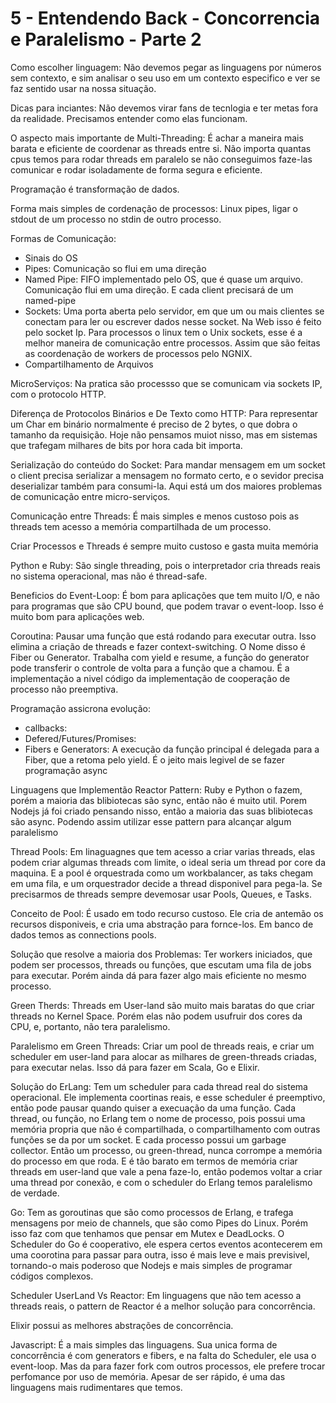 # 5 - Entendendo Back - Concorrencia e Paralelismo - Parte 2

Como escolher linguagem: Não devemos pegar as linguagens por números sem contexto, e sim analisar o seu uso em um contexto especifico e ver se faz sentido usar na nossa situação.

Dicas para inciantes: Não devemos virar fans de tecnlogia e ter metas fora da realidade. Precisamos entender como elas funcionam.

O aspecto mais importante de Multi-Threading: É achar a maneira mais barata e eficiente de coordenar as threads entre si. Não importa quantas cpus temos para rodar threads em paralelo se não conseguimos faze-las comunicar e rodar isoladamente de forma segura e eficiente.

Programação é transformação de dados.

Forma mais simples de cordenação de processos: Linux pipes, ligar o stdout de um processo no stdin de outro processo.

Formas de Comunicação:

- Sinais do OS
- Pipes: Comunicação so flui em uma direção
- Named Pipe: FIFO implementado pelo OS, que é quase um arquivo. Comunicação flui em uma direção. E cada client precisará de um named-pipe
- Sockets: Uma porta aberta pelo servidor, em que um ou mais clientes se conectam para ler ou escrever dados nesse socket. Na Web isso é feito pelo socket Ip. Para processos o linux tem o Unix sockets, esse é a melhor maneira de comunicação entre processos. Assim que são feitas as coordenação de workers de processos pelo NGNIX.
- Compartilhamento de Arquivos

MicroServiços: Na pratica são processso que se comunicam via sockets IP, com o protocolo HTTP.

Diferença de Protocolos Binários e De Texto como HTTP: Para representar um Char em binário normalmente é preciso de 2 bytes, o que dobra o tamanho da requisição. Hoje não pensamos muiot nisso, mas em sistemas que trafegam milhares de bits por hora cada bit importa.

Serialização do conteúdo do Socket: Para mandar mensagem em um socket o client precisa serializar a mensagem no formato certo, e o sevidor precisa deserializar também para consumi-la. Aqui está um dos maiores problemas de comunicação entre micro-serviços.

Comunicação entre Threads: É mais simples e menos custoso pois as threads tem acesso a memória compartilhada de um processo.

Criar Processos e Threads é sempre muito custoso e gasta muita memória

Python e Ruby: São single threading, pois o interpretador cria threads reais no sistema operacional, mas não é thread-safe.

Beneficios do Event-Loop: É bom para aplicações que tem muito I/O, e não para programas que são CPU bound, que podem travar o event-loop. Isso é muito bom para aplicações web.

Coroutina: Pausar uma função que está rodando para executar outra. Isso elimina a criação de threads e fazer context-switching. O Nome disso é Fiber ou Generator. Trabalha com yield e resume, a função do generator pode transferir o controle de volta para a função que a chamou. É a implementação a nivel código da implementação de cooperação de processo não preemptiva.

Programação assicrona evolução:

- callbacks:
- Defered/Futures/Promises:
- Fibers e Generators: A execução da função principal é delegada para a Fiber, que a retoma pelo yield. É o jeito mais legivel de se fazer programação async

Linguagens que Implementão Reactor Pattern: Ruby e Python o fazem, porém a maioria das blibiotecas são sync, então não é muito util. Porem Nodejs já foi criado pensando nisso, então a maioria das suas blibiotecas são async. Podendo assim utilizar esse pattern para alcançar algum paralelismo

Thread Pools: Em linaguagnes que tem acesso a criar varias threads, elas podem criar algumas threads com limite, o ideal seria um thread por core da maquina. E a pool é orquestrada como um workbalancer, as taks chegam em uma fila, e um orquestrador decide a thread disponivel para pega-la. Se precisarmos de threads sempre devemosar usar Pools, Queues, e Tasks.

Conceito de Pool: É usado em todo recurso custoso. Ele cria de antemão os recursos disponiveis, e cria uma abstração para fornce-los. Em banco de dados temos as connections pools.

Solução que resolve a maioria dos Problemas: Ter workers iniciados, que podem ser processos, threads ou funções, que escutam uma fila de jobs para executar. Porém ainda dá para fazer algo mais eficiente no mesmo processo.

Green Therds: Threads em User-land são muito mais baratas do que criar threads no Kernel Space. Porém elas não podem usufruir dos cores da CPU, e, portanto, não tera paralelismo.

Paralelismo em Green Threads: Criar um pool de threads reais, e criar um scheduler em user-land para alocar as milhares de green-threads criadas, para executar nelas. Isso dá para fazer em Scala, Go e Elixir.

Solução do ErLang: Tem um scheduler para cada thread real do sistema operacional. Ele implementa coortinas reais, e esse scheduler é preemptivo, então pode pausar quando quiser a execuação da uma função. Cada thread, ou função, no Erlang tem o nome de processo, pois possui uma memória propria que não é compartilhada, o compartilhamento com outras funções se da por um socket. E cada processo possui um garbage collector. Então um processo, ou green-thread, nunca corrompe a memória do processo em que roda. E é tão barato em termos de memória criar threads em user-land que vale a pena faze-lo, então podemos voltar a criar uma thread por conexão, e com o scheduler do Erlang temos paralelismo de verdade.

Go: Tem as goroutinas que são como processos de Erlang, e trafega mensagens por meio de channels, que são como Pipes do Linux. Porém isso faz com que tenhamos que pensar em Mutex e DeadLocks. O Scheduler do Go é cooperativo, ele espera certos eventos acontecerem em uma coorotina para passar para outra, isso é mais leve e mais previsivel, tornando-o mais poderoso que Nodejs e mais simples de programar códigos complexos.

Scheduler UserLand Vs Reactor: Em linguagens que não tem acesso a threads reais, o pattern de Reactor é a melhor solução para concorrência.

Elixir possui as melhores abstrações de concorrência.

Javascript: É a mais simples das linguagens. Sua unica forma de concorrência é com generators e fibers, e na falta do Scheduler, ele usa o event-loop. Mas da para fazer fork com outros processos, ele prefere trocar perfomance por uso de memória. Apesar de ser rápido, é uma das linguagens mais rudimentares que temos.
